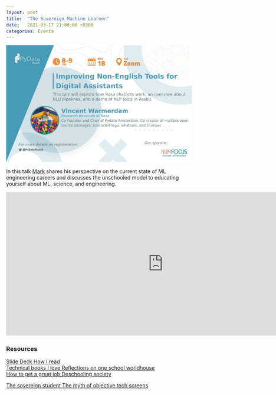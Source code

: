 ```yaml
---
layout: post
title:  "The Sovereign Machine Learner"
date:   2021-03-17 21:00:00 +0300
categories: Events
---
```



<img src="/assets/images/nlp-tool.jpg" alt="meetup" >


<p>
    In this talk <a href="https://twitter.com/marksaroufim">Mark </a> shares his perspective on the current state of ML engineering careers and discusses the unschooled model to educating yourself about ML, science, and engineering.
</p>



<iframe width="850" height="390" src="https://youtu.be/2SgbjfKs5TA" frameborder="0" allow="accelerometer; autoplay; clipboard-write; encrypted-media; gyroscope; picture-in-picture" allowfullscreen></iframe>



<h3>Resources</h3>
<a href="https://docs.google.com/presentation/d/1fI61Td6ofKgYX51-WcSq7UfmOeqThghWmEf5a5cXHQA/mobilepresent?slide=id.gc47bb4c51b_0_12​">Slide Deck </a>
<a href="https://marksaroufim.medium.com/how-i-read-technical-books-8b47d26a9e67"> How I read</a>

<br>
<a href="https://marksaroufim.medium.com/technical-books-i-%EF%B8%8F-4af8f3ddd205"> Technical books I love </a>
<a href="https://marksaroufim.medium.com/reflections-one-world-school-house-cd94ffbeae6e">Reflections on one school worldhouse </a>
<br>
<a href="https://marksaroufim.medium.com/how-to-get-a-great-job-68cb69ddfeb1"> How to get a great job </a>
<a href="https://marksaroufim.medium.com/deschooling-society-d1f0a0640ba6">Deschooling society </a>
<br>

<a href="https://marksaroufim.substack.com/p/the-sovereign-student​"> The sovereign student </a>
<a href="https://marksaroufim.substack.com/p/the-myth-of-objective-tech-screens">The myth of objective tech screens </a>
<br>


